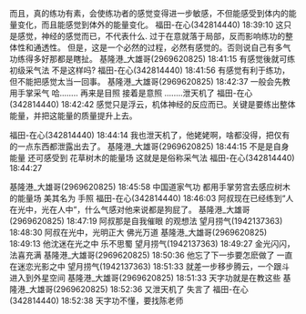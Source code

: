 而且，真的练功有素，会使练功者的感觉变得进一步敏感，不但能感受到体内的能量变化，而且能感觉到体外的能量变化。
福田-在心(342814440)  18:39:10
这只是感觉，神经的感觉而已，不代表什么.
过于在意就落于局部，反而影响练功的整体性和通透性。
但是，这是一个必然的过程，必然有感觉的。否则说自己有多气功练得多好那都是瞎扯。
基隆港_大雄哥(2969620825)  18:41:15
有感觉後就可练初级采气法   不是这样吗?
福田-在心(342814440)  18:41:56
有感觉有利于练功，但不能把感觉太当一回事。
基隆港_大雄哥(2969620825)  18:42:37
一般会先教用手掌采气  哈........
再来是目照  接着是意照   ........泄天机了
福田-在心(342814440)  18:42:42
感觉只是浮云，机体神经的反应而已。关键是要练出整体能量，并把这能量的质量提升上去。

福田-在心(342814440)  18:44:14
我也泄天机了，他姥姥啊，啥都没得，把仅有的一点东西都泄露出去了。
基隆港_大雄哥(2969620825)  18:44:15
不是是自身能量 还可感受到 花草树木的能量场  这就是是俗称采气法
福田-在心(342814440)  18:44:27

基隆港_大雄哥(2969620825)  18:45:58
中国道家气功 都用手掌劳宫去感应树木的能量场 美其名为 手照
福田-在心(342814440)  18:46:03
阿叔现在已经练到“人在光中，光在人中”，什么气感对他来说都是狗屁了。
基隆港_大雄哥(2969620825)  18:47:19
阿叔那是自我催眼 的观想法
望月捞气(1942137363)  18:48:30
阿叔在光中，光明正大
佛光万道
基隆港_大雄哥(2969620825)  18:49:13
他沈迷在光之中    乐不思蜀
望月捞气(1942137363)  18:49:27
金光闪闪，法喜充满
基隆港_大雄哥(2969620825)  18:50:36
他忘了下一歩要怎麽做了  一直在迷恋光影之中
望月捞气(1942137363)  18:51:33
就差一步移步腾云，一个跟斗进入到外星空间
基隆港_大雄哥(2969620825)  18:51:33
天字功就是在教这些
基隆港_大雄哥(2969620825)  18:52:36
又泄天机了  失言了
福田-在心(342814440)  18:52:38
天字功不懂，要找陈老师

